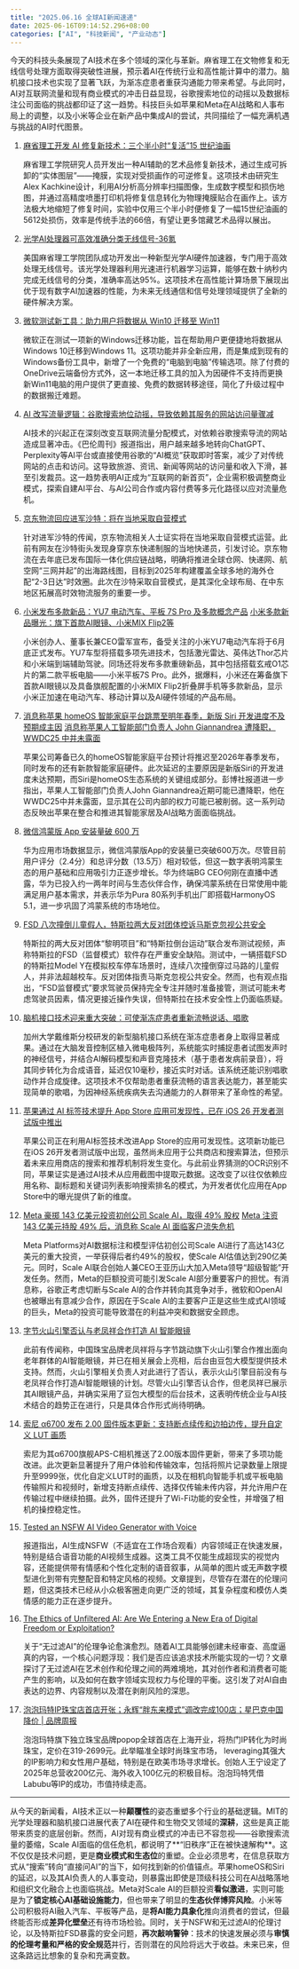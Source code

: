 ```yaml
---
title: "2025.06.16 全球AI新闻速递"
date: 2025-06-16T09:14:52.296+08:00
categories: ["AI", "科技新闻", "产业动态"]
---
```


今天的科技头条展现了AI技术在多个领域的深化与革新。麻省理工在文物修复和无线信号处理方面取得突破性进展，预示着AI在传统行业和高性能计算中的潜力。脑机接口技术也实现了显著飞跃，为渐冻症患者重获沟通能力带来希望。与此同时，AI对互联网流量和现有商业模式的冲击日益显现，谷歌搜索地位的动摇以及数据标注公司面临的挑战都印证了这一趋势。科技巨头如苹果和Meta在AI战略和人事布局上的调整，以及小米等企业在新产品中集成AI的尝试，共同描绘了一幅充满机遇与挑战的AI时代图景。

1.  [麻省理工开发 AI 修复新技术：三个半小时“复活”15 世纪油画](https://www.ithome.com/0/861/078.htm)

    麻省理工学院研究人员开发出一种AI辅助的艺术品修复新技术，通过生成可拆卸的“实体图层”——掩膜，实现对受损画作的可逆修复。这项技术由研究生Alex Kachkine设计，利用AI分析高分辨率扫描图像，生成数字模型和损伤地图，并通过高精度喷墨打印机将修复信息转化为物理掩膜贴合在画作上。该方法极大地缩短了修复时间，实验中仅用三个半小时便修复了一幅15世纪油画的5612处损伤，效率是传统手法的66倍，有望让更多馆藏艺术品得以展出。

2.  [光学AI处理器可高效准确分类无线信号-36氪](https://36kr.com/newsflashes/3338401853679880?f=rss)

    美国麻省理工学院团队成功开发出一种新型光学AI硬件加速器，专门用于高效处理无线信号。该光学处理器利用光速进行机器学习运算，能够在数十纳秒内完成无线信号的分类，准确率高达95%。这项技术在高性能计算场景下展现出优于现有数字AI加速器的性能，为未来无线通信和信号处理领域提供了全新的硬件解决方案。

3.  [微软测试新工具：助力用户将数据从 Win10 迁移至 Win11](https://www.ithome.com/0/861/087.htm)

    微软正在测试一项新的Windows迁移功能，旨在帮助用户更便捷地将数据从Windows 10迁移到Windows 11。这项功能并非全新应用，而是集成到现有的Windows备份工具中，新增了一个免费的“电脑到电脑”传输选项。除了付费的OneDrive云端备份方式外，这一本地迁移工具的加入为因硬件不支持而更换新Win11电脑的用户提供了更直接、免费的数据转移途径，简化了升级过程中的数据搬迁难题。

4.  [AI 改写流量逻辑：谷歌搜索地位动摇，导致依赖其服务的网站访问量骤减](https://www.ithome.com/0/861/081.htm)

    AI技术的兴起正在深刻改变互联网流量分配模式，对依赖谷歌搜索导流的网站造成显著冲击。《巴伦周刊》报道指出，用户越来越多地转向ChatGPT、Perplexity等AI平台或直接使用谷歌的“AI概览”获取即时答案，减少了对传统网站的点击和访问。这导致旅游、资讯、新闻等网站的访问量和收入下滑，甚至引发裁员。这一趋势表明AI正成为“互联网的新首页”，企业需积极调整商业模式，探索自建AI平台、与AI公司合作或内容付费等多元化路径以应对流量危机。

5.  [京东物流回应进军沙特：将在当地采取自营模式](https://www.ithome.com/0/861/037.htm)

    针对进军沙特的传闻，京东物流相关人士证实将在当地采取自营模式运营。此前有网友在沙特街头发现身穿京东快递制服的当地快递员，引发讨论。京东物流在去年底已发布国际一体化供应链战略，明确将推进全球仓网、快递网、航空网“三网并起”的出海路线图，目标到2025年构建覆盖全球多地的海外仓配“2-3日达”时效圈。此次在沙特采取自营模式，是其深化全球布局、在中东地区拓展高时效物流服务的重要一步。

6.  [小米发布多款新品：YU7 电动汽车、平板 7S Pro 及多款概念产品](https://www.ithome.com/0/861/091.htm)
    [小米多款新品曝光：旗下首款AI眼镜、小米MIX Flip2等](https://www.ithome.com/0/861/094.htm)

    小米创办人、董事长兼CEO雷军宣布，备受关注的小米YU7电动汽车将于6月底正式发布。YU7车型将搭载多项先进技术，包括激光雷达、英伟达Thor芯片和小米端到端辅助驾驶。同场还将发布多款重磅新品，其中包括搭载玄戒O1芯片的第二款平板电脑——小米平板7S Pro。此外，据爆料，小米还在筹备旗下首款AI眼镜以及具备旗舰配置的小米MIX Flip2折叠屏手机等多款新品，显示小米正加速在电动汽车、移动计算以及AI硬件领域的产品布局。

7.  [消息称苹果 homeOS 智能家庭平台跳票至明年春季，新版 Siri 开发进度不及预期成主因](https://www.ithome.com/0/861/065.htm)
    [消息称苹果人工智能部门负责人 John Giannandrea 遭降职，WWDC25 中并未露面](https://www.ithome.com/0/861/067.htm)

    苹果公司筹备已久的homeOS智能家庭平台预计将推迟至2026年春季发布，同时发布的还有新款智能家庭硬件。此次延迟的主要原因是新版Siri的开发进度未达预期，而Siri是homeOS生态系统的关键组成部分。彭博社报道进一步指出，苹果人工智能部门负责人John Giannandrea近期可能已遭降职，他在WWDC25中并未露面，显示其在公司内部的权力可能已被削弱。这一系列动态反映出苹果在整合和推进其智能家居及AI战略方面面临挑战。

8.  [微信鸿蒙版 App 安装量破 600 万](https://www.ithome.com/0/861/084.htm)

    华为应用市场数据显示，微信鸿蒙版App的安装量已突破600万次。尽管目前用户评分（2.4分）和总评分数（13.5万）相对较低，但这一数字表明鸿蒙生态的用户基础和应用吸引力正逐步增长。华为终端BG CEO何刚在直播中透露，华为已投入约一两年时间与生态伙伴合作，确保鸿蒙系统在日常使用中能满足用户基本需求，并表示华为Pura 80系列手机出厂即搭载HarmonyOS 5.1，进一步巩固了鸿蒙系统的市场地位。

9.  [FSD 八次撞倒儿童假人，特斯拉两大反对团体控诉马斯克忽视公共安全](https://www.ithome.com/0/861/083.htm)

    特斯拉的两大反对团体“黎明项目”和“特斯拉倒台运动”联合发布测试视频，声称特斯拉的FSD（监督模式）软件存在严重安全缺陷。测试中，一辆搭载FSD的特斯拉Model Y在模拟校车停车场景时，连续八次撞倒穿过马路的儿童假人，并非法超越校车。反对团体指责马斯克忽视公共安全。然而，也有观点指出，“FSD监督模式”要求驾驶员保持完全专注并随时准备接管，测试可能未考虑驾驶员因素，情况更接近操作失误，但特斯拉在技术安全性上仍面临质疑。

10. [脑机接口技术迎来重大突破：可使渐冻症患者重新流畅说话、唱歌](https://www.ithome.com/0/861/082.htm)

    加州大学戴维斯分校研发的新型脑机接口系统在渐冻症患者身上取得显著成果。通过在大脑发音控制区植入微电极阵列，系统能实时捕捉患者试图发声时的神经信号，并结合AI解码模型和声音克隆技术（基于患者发病前录音），将其同步转化为合成语音，延迟仅10毫秒，接近实时对话。该系统还能识别唱歌动作并合成旋律。这项技术不仅帮助患者重获流畅的语言表达能力，甚至能实现简单的歌唱，为因神经系统疾病失去沟通能力的人群带来了革命性的希望。

11. [苹果通过 AI 标签技术提升 App Store 应用可发现性，已在 iOS 26 开发者测试版中推出](https://www.ithome.com/0/861/079.htm)

    苹果公司正在利用AI标签技术改进App Store的应用可发现性。这项新功能已在iOS 26开发者测试版中出现，虽然尚未应用于公共商店和搜索算法，但预示着未来应用商店的搜索和推荐机制将发生变化。与此前业界猜测的OCR识别不同，苹果证实是通过AI技术从应用截图中提取元数据。这改变了以往仅依赖应用名称、副标题和关键词列表影响搜索排名的模式，为开发者优化应用在App Store中的曝光提供了新的维度。

12. [Meta 豪掷 143 亿美元投资初创公司 Scale AI，取得 49% 股权](https://www.ithome.com/0/861/063.htm)
    [Meta 注资 143 亿美元持股 49% 后，消息称 Scale AI 面临客户流失危机](https://www.ithome.com/0/861/076.htm)

    Meta Platforms对AI数据标注和模型评估初创公司Scale AI进行了高达143亿美元的重大投资，一举获得后者约49%的股权，使Scale AI估值达到290亿美元。同时，Scale AI联合创始人兼CEO王亚历山大加入Meta领导“超级智能”开发任务。然而，Meta的巨额投资可能引发Scale AI部分重要客户的担忧。有消息称，谷歌正考虑切断与Scale AI的合作并转向其竞争对手，微软和OpenAI也被曝出有意减少合作，原因在于Scale AI的主要客户正是这些生成式AI领域的巨头，Meta的投资可能导致潜在的利益冲突和数据安全顾虑。

13. [字节火山引擎否认与老凤祥合作打造 AI 智能眼镜](https://www.ithome.com/0/861/073.htm)

    此前有传闻称，中国珠宝品牌老凤祥将与字节跳动旗下火山引擎合作推出面向老年群体的AI智能眼镜，并已在相关展会上亮相，后台由豆包大模型提供技术支持。然而，火山引擎相关负责人对此进行了否认，表示火山引擎目前没有与老凤祥合作打造AI智能眼镜的计划。尽管火山引擎否认合作，但老凤祥已展示其AI眼镜产品，并确实采用了豆包大模型的后台技术，这表明传统企业与AI技术结合的趋势正在进行，只是具体合作形式尚待明确。

14. [索尼 α6700 发布 2.00 固件版本更新：支持断点续传和边拍边传，提升自定义 LUT 画质](https://www.ithome.com/0/861/043.htm)

    索尼为其α6700旗舰APS-C相机推送了2.00版本固件更新，带来了多项功能改进。此次更新显著提升了用户体验和传输效率，包括将照片记录数量上限提升至9999张，优化自定义LUT时的画质，以及在相机向智能手机或平板电脑传输照片和视频时，新增支持断点续传、选择仅传输未传内容，并允许用户在传输过程中继续拍摄。此外，固件还提升了Wi-Fi功能的安全性，并增强了相机的操控稳定性。

15. [Tested an NSFW AI Video Generator with Voice](https://ai2people.com/nsfw-ai-video-generator-with-voice/)

    报道指出，AI生成NSFW（不适宜在工作场合观看）内容领域正在快速发展，特别是结合语音功能的AI视频生成器。这类工具不仅能生成超现实的视觉内容，还能提供带有情感和个性化定制的语音叙事，从简单的图片或无声数字模型进化到带有完整配音和特定风格的视频。文章提到，尽管存在潜在的伦理问题，但这类技术已经从小众极客圈走向更广泛的领域，其复杂程度和模仿人类情感的能力正在逐步提升。

16. [The Ethics of Unfiltered AI: Are We Entering a New Era of Digital Freedom or Exploitation?](https://ai2people.com/the-ethics-of-unfiltered-ai-are-we-entering-a-new-era-of-digital-freedom-or-exploitation/)

    关于“无过滤AI”的伦理争论愈演愈烈。随着AI工具能够创建未经审查、高度逼真的内容，一个核心问题浮现：我们是否应该追求技术所能实现的一切？文章探讨了无过滤AI在艺术创作和伦理之间的两难境地，其对创作者和消费者可能产生的影响，以及如何在数字领域实现权力与伦理的平衡。这引发了对AI自由表达的边界、内容规制以及潜在剥削风险的深思。

17. [泡泡玛特IP珠宝店首店开张；永辉“胖东来模式”调改完成100店；星巴克中国降价 | 品牌周报](https://36kr.com/p/3334509333637383?f=rss)

    泡泡玛特旗下独立珠宝品牌popop全球首店在上海开业，将热门IP转化为时尚珠宝，定价在319-2699元。此举瞄准全球时尚珠宝市场， leveraging其强大的IP影响力和女性用户基础，特别是在欧美市场寻求增长。创始人王宁设定了2025年总营收200亿元、海外收入100亿元的积极目标。泡泡玛特凭借Labubu等IP的成功，市值持续走高。

---

从今天的新闻看，AI技术正以一种**颠覆性**的姿态重塑多个行业的基础逻辑。MIT的光学处理器和脑机接口进展代表了AI在硬件和生物交叉领域的**深耕**，这些是真正能带来质变的底层创新。然而，AI对现有商业模式的冲击已不容忽视——谷歌搜索流量的萎缩，Scale AI面临的信任危机，都说明了**“旧秩序”正在被快速解构**。这不仅仅是技术问题，更是**商业模式和生态位**的重塑。企业必须思考，在信息获取方式从“搜索”转向“直接问AI”的当下，如何找到新的价值锚点。苹果homeOS和Siri的延迟，以及其AI负责人的人事变动，则暴露出即使是顶级科技公司在AI战略落地和组织文化融合上也面临挑战。Meta对Scale AI的巨额投资**看似激进**，实则可能是为了**锁定核心AI基础设施能力**，但也带来了明显的**生态伙伴博弈风险**。小米等公司积极将AI融入汽车、平板等产品，是**将AI能力具象化**推向消费者的尝试，但最终能否形成**差异化壁垒**还有待市场检验。同时，关于NSFW和无过滤AI的伦理讨论，以及特斯拉FSD暴露的安全问题，**再次敲响警钟**：技术的快速发展必须与**审慎的伦理考量和严格的安全规范**并行，否则潜在的风险将远大于收益。未来已来，但这条路远比想象的复杂和充满变数。